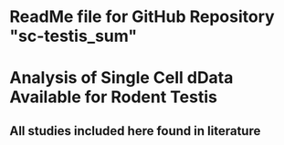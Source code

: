 # ReadMe file for GitHub Repository "sc-testis_sum"

# Analysis of Single Cell dData Available for Rodent Testis

## All studies included here found in literature



